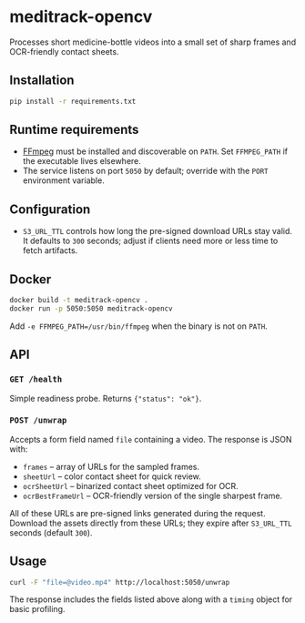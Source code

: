 # meditrack-opencv

Processes short medicine-bottle videos into a small set of sharp frames and
OCR-friendly contact sheets.

## Installation

```bash
pip install -r requirements.txt
```

## Runtime requirements

- [FFmpeg](https://ffmpeg.org/) must be installed and discoverable on `PATH`.
  Set `FFMPEG_PATH` if the executable lives elsewhere.
- The service listens on port `5050` by default; override with the `PORT`
  environment variable.

## Configuration

- `S3_URL_TTL` controls how long the pre-signed download URLs stay valid.
  It defaults to `300` seconds; adjust if clients need more or less time to
  fetch artifacts.

## Docker

```bash
docker build -t meditrack-opencv .
docker run -p 5050:5050 meditrack-opencv
```

Add `-e FFMPEG_PATH=/usr/bin/ffmpeg` when the binary is not on `PATH`.

## API

### `GET /health`
Simple readiness probe. Returns `{"status": "ok"}`.

### `POST /unwrap`
Accepts a form field named `file` containing a video. The response is JSON with:

- `frames` – array of URLs for the sampled frames.
- `sheetUrl` – color contact sheet for quick review.
- `ocrSheetUrl` – binarized contact sheet optimized for OCR.
- `ocrBestFrameUrl` – OCR-friendly version of the single sharpest frame.

All of these URLs are pre-signed links generated during the request. Download
the assets directly from these URLs; they expire after `S3_URL_TTL` seconds
(default `300`).

## Usage

```bash
curl -F "file=@video.mp4" http://localhost:5050/unwrap
```

The response includes the fields listed above along with a `timing` object for
basic profiling.

